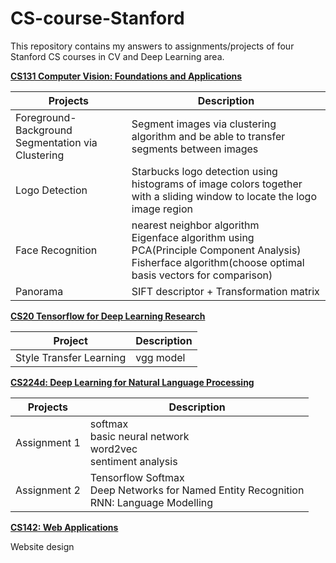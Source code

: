 # CS-course-Stanford
This repository contains my answers to assignments/projects of four Stanford CS courses in CV and Deep Learning area.  

**[CS131 Computer Vision: Foundations and Applications](http://vision.stanford.edu/teaching/cs131_fall1617/index.html)**

|Projects|Description|
|---|---|
|Foreground-Background Segmentation via Clustering|Segment images via clustering algorithm and be able to transfer segments between images|
|Logo Detection|Starbucks logo detection using histograms of image colors together with a sliding window to locate the logo image region|
|Face Recognition|nearest neighbor algorithm <br/>Eigenface algorithm using PCA(Principle Component Analysis) <br/>Fisherface algorithm(choose optimal basis vectors for comparison)|
|Panorama|SIFT descriptor + Transformation matrix|

**[CS20 Tensorflow for Deep Learning Research](http://web.stanford.edu/class/cs20si/syllabus.html)**

|Project|Description|
|---|---|
|Style Transfer Learning|vgg model|

**[CS224d: Deep Learning for Natural Language Processing](http://cs224d.stanford.edu/syllabus.html)**

|Projects|Description|
|---|---|
|Assignment 1|softmax <br/>basic neural network <br/>word2vec <br/>sentiment analysis|
|Assignment 2|Tensorflow Softmax <br/>Deep Networks for Named Entity Recognition <br/>RNN: Language Modelling|

**[CS142: Web Applications](https://web.stanford.edu/class/cs142/projects.html)**

Website design
